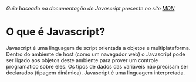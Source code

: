 *Guia baseado na documentação de Javascript presente no site [MDN](https://developer.mozilla.org/pt-BR/docs/Web/JavaScript/Guide)*

# O que é Javascript?

Javascript é uma linguagem de script orientada a objetos e multiplataforma. Dentro do ambiente de host (como um navegador web) o Javascript pode ser ligado aos objetos deste ambiente para prover um controle programatico sobre eles. Os tipos de dados das variáveis não precisam ser declarados (tipagem dinâmica). Javascript é uma linguagem interpretada.